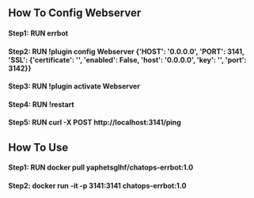 ## How To Config Webserver
#### Step1: RUN errbot
#### Step2: RUN !plugin config Webserver {'HOST': '0.0.0.0', 'PORT': 3141, 'SSL': {'certificate': '', 'enabled': False, 'host': '0.0.0.0', 'key': '', 'port': 3142}}
#### Step3: RUN !plugin activate Webserver
#### Step4: RUN !restart
#### Step5: RUN curl -X POST http://localhost:3141/ping

## How To Use
#### Step1: RUN docker pull yaphetsglhf/chatops-errbot:1.0
#### Step2: docker run -it -p 3141:3141 chatops-errbot:1.0
